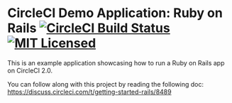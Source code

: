 # CircleCI Demo Application: Ruby on Rails [![CircleCI Build Status](https://circleci.com/gh/circleci/cci-demo-rails.svg?style=shield&circle-token=9c35d25fb3cabf01acd70337a0aa70ecc34e45b7)](https://circleci.com/gh/circleci/cci-demo-rails) [![MIT Licensed](https://img.shields.io/badge/license-MIT-blue.svg)](https://raw.githubusercontent.com/circleci/cci-demo-react/master/LICENSE)

This is an example application showcasing how to run a Ruby on Rails app on CircleCI 2.0.

You can follow along with this project by reading the following doc: https://discuss.circleci.com/t/getting-started-rails/8489
